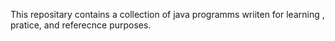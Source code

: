 This repositary contains a collection of java programms wriiten for learning , pratice, and referecnce purposes.

